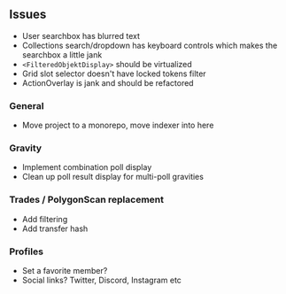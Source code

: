 ## Issues

- User searchbox has blurred text
- Collections search/dropdown has keyboard controls which makes the searchbox a little jank
- `<FilteredObjektDisplay>` should be virtualized
- Grid slot selector doesn't have locked tokens filter
- ActionOverlay is jank and should be refactored

### General

- Move project to a monorepo, move indexer into here

### Gravity

- Implement combination poll display
- Clean up poll result display for multi-poll gravities

### Trades / PolygonScan replacement

- Add filtering
- Add transfer hash

### Profiles

- Set a favorite member?
- Social links? Twitter, Discord, Instagram etc
